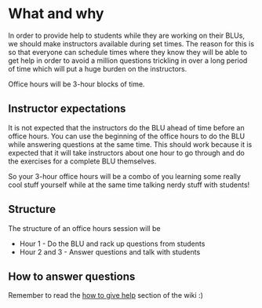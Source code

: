 # What and why
 
In order to provide help to students while they are working on their BLUs, we should make instructors available during set times. The reason for this is so that everyone can schedule times where they know they will be able to get help in order to avoid a million questions trickling in over a long period of time which will put a huge burden on the instructors.

Office hours will be 3-hour blocks of time.

## Instructor expectations

It is not expected that the instructors do the BLU ahead of time before an office hours. You can use the beginning of the office hours to do the BLU while answering questions at the same time. This should work because it is expected that it will take instructors about one hour to go through and do the exercises for a complete BLU themselves.

So your 3-hour office hours will be a combo of you learning some really cool stuff yourself while at the same time talking nerdy stuff with students!

## Structure

The structure of an office hours session will be

- Hour 1 - Do the BLU and rack up questions from students
- Hour 2 and 3 - Answer questions and talk with students

## How to answer questions 
Remember to read the [how to give help](pages/How-to-ask-for-and-give-help#how-to-give-help) section of the wiki :) 